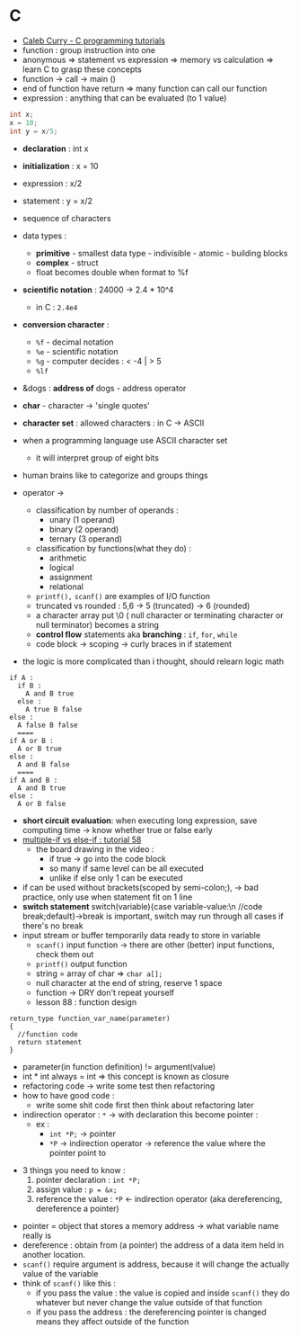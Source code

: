 # C

- [Caleb Curry - C programming tutorials](https://www.youtube.com/playlist?list=PL_c9BZzLwBRKKqOc9TJz1pP0ASrxLMtp2)
- function : group instruction into one
- anonymous => statement vs expression => memory vs calculation => learn C to grasp these concepts
- function -> call -> main ()
- end of function have return => many function can call our function
- expression : anything that can be evaluated (to 1 value)

```c
int x;
x = 10;
int y = x/5;
```

- **declaration** : int x
- **initialization** : x = 10
- expression : x/2
- statement : y = x/2
- sequence of characters
- data types :
  - **primitive** - smallest data type - indivisible - atomic - building blocks
  - **complex** - struct
  - float becomes double when format to %f
- **scientific notation** : 24000 -> 2.4 \* 10^4
  - in C : `2.4e4`
- **conversion character** :
  - `%f` - decimal notation
  - `%e` - scientific notation
  - `%g` - computer decides : < -4 | > 5
  - `%lf`
- &dogs : **address of** dogs - address operator
- **char** - character -> 'single quotes'
- **character set** : allowed characters : in C -> ASCII
- when a programming language use ASCII character set
  - it will interpret group of eight bits
- human brains like to categorize and groups things
- operator ->
  - classification by number of operands :
    - unary (1 operand)
    - binary (2 operand)
    - ternary (3 operand)
  - classification by functions(what they do) :
    - arithmetic
    - logical
    - assignment
    - relational
  - `printf(),` `scanf()` are examples of I/O function
  - truncated vs rounded : 5,6 -> 5 (truncated) -> 6 (rounded)
  - a character array put \0 ( null character or terminating character or null terminator) becomes a string
  - **control flow** statements aka **branching** : `if`, `for`, `while`
  - code block -> scoping -> curly braces in if statement

- the logic is more complicated than i thought, should relearn logic math
``` 
if A :
  if B :
    A and B true
  else :
    A true B false
else :
  A false B false
  ====
if A or B :
  A or B true
else :
  A and B false
  ====
if A and B :
  A and B true
else :
  A or B false
```
- **short circuit evaluation**: when executing long expression, save computing time -> know whether true or false early
- [multiple-if vs else-if : tutorial 58](https://www.youtube.com/watch?v=ksfOGOqgj4c&list=PL_c9BZzLwBRKKqOc9TJz1pP0ASrxLMtp2&index=59)
  - the board drawing in the video :
    - if true -> go into the code block
    - so many if same level can be all executed
    - unlike if else only 1 can be executed
- if can be used without brackets(scoped by semi-colon;), -> bad practice, only use when statement fit on 1 line
- **switch statement** switch(variable){case variable-value:\n //code break;default}->break is important, switch may run through all cases if there's no break
- input stream or buffer temporarily data ready to store in variable
  - `scanf()` input function -> there are other (better) input functions, check them out
  - `printf()` output function
  - string = array of char => `char a[];`
  - null character at the end of string, reserve 1 space
  - function -> DRY don't repeat yourself
  - lesson 88 : function design 
```
return_type function_var_name(parameter)
{
  //function code
  return statement
}
 ```
-  parameter(in function definition) != argument(value)
- int * int always = int => this concept is known as closure
- refactoring code -> write some test then refactoring
- how to have good code :
  - write some shit code first then think about refactoring later
- indirection operator : `*` -> with declaration this become pointer :
  - ex :
    - `int *P;` -> pointer
    - `*P` -> indirection operator -> reference the value where the pointer point to
* 3 things you need to know :
  1. pointer declaration : `int *P;`
  2. assign value : `p = &x;`
  3. reference the value : `*P` <- indirection operator (aka dereferencing, dereference a pointer)
- pointer = object that stores a memory address -> what variable name really is
- dereference : obtain from (a pointer) the address of a data item held in another location.
- `scanf()` require argument is address, because it will change the actually value of the variable
- think of `scanf()` like this :
  - if you pass the value : the value is copied and inside `scanf()` they do whatever but never change the value outside of that function
  - if you pass the address : the dereferencing pointer is changed means they affect outside of the function
